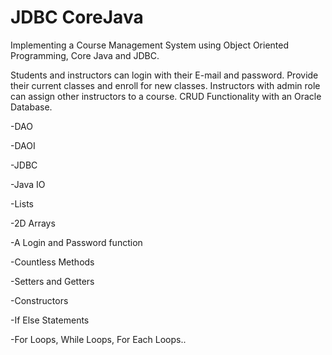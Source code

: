 # JDBC CoreJava

Implementing a Course Management System using Object Oriented Programming, Core Java and JDBC.

Students and instructors can login with their E-mail and password. Provide their current classes and enroll for new classes. Instructors with admin role can assign other instructors to a course. CRUD Functionality with an Oracle Database.

-DAO

-DAOI

-JDBC

-Java IO

-Lists

-2D Arrays

-A Login and Password function

-Countless Methods

-Setters and Getters

-Constructors

-If Else Statements

-For Loops, While Loops, For Each Loops..
